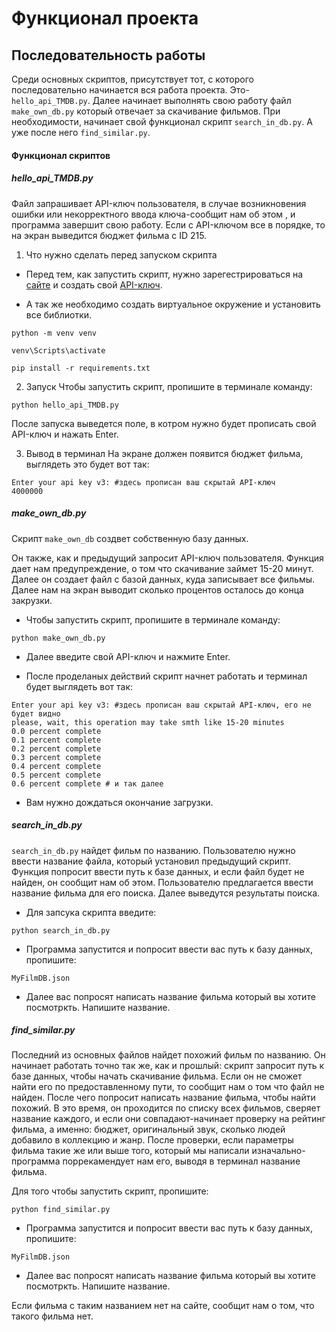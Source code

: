 # Функционал проекта 

## Последовательность работы 

Среди основных скриптов, присутствует тот, с которого последовательно начинается вся работа проекта. Это-`hello_api_TMDB.py`. Далее начинает выполнять свою работу файл `make_own_db.py` который отвечает за скачивание фильмов. При необходимости, начинает свой функционал скрипт `search_in_db.py`. А уже после него `find_similar.py`.

#### Функционал скриптов

##### hello_api_TMDB.py

Файл запрашивает API-ключ пользователя, в случае возникновения ошибки или некорректного ввода ключа-сообщит нам об этом , и программа завершит свою работу. Если с API-ключом все в порядке, то на экран выведится бюджет фильма с ID 215.

1. Что нужно сделать перед запуском скрипта
- Перед тем, как запустить скрипт, нужно зарегестрироваться на [сайте](https://api.themoviedb.org) и создать свой [API-ключ](https://www.themoviedb.org/settings/api/request). 

- А так же необходимо создать виртуальное окружение и установить все библиотки. 
```
python -m venv venv

venv\Scripts\activate
```
```
pip install -r requirements.txt
```

2. Запуск
Чтобы запустить скрипт, пропишите в терминале команду: 
```
python hello_api_TMDB.py
```

После запуска выведется поле, в котром нужно будет прописать свой API-ключ и нажать Enter. 

3. Вывод в терминал
На экране должен появится бюджет фильма, выглядеть это будет вот так:
```
Enter your api key v3: #здесь прописан ваш скрытай API-ключ
4000000
```

##### make_own_db.py

Cкрипт `make_own_db` создвет собственную базу данных. 

Он также, как и предыдущий запросит API-ключ пользователя. Функция дает нам предупреждение, о том что скачивание займет 15-20 минут. Далее он создает файл с базой данных, куда записывает все фильмы. Далее нам на экран выводит сколько процентов осталось до конца закрузки.


- Чтобы запустить скрипт, пропишите в терминале команду:
```
python make_own_db.py
```
- Далее введите свой API-ключ и нажмите Enter.

- После проделаных действий скрипт начнет работать и терминал будет выглядеть вот так:
```
Enter your api key v3: #здесь прописан ваш скрытай API-ключ, его не будет видно
please, wait, this operation may take smth like 15-20 minutes
0.0 percent complete
0.1 percent complete
0.2 percent complete
0.3 percent complete
0.4 percent complete
0.5 percent complete
0.6 percent complete # и так далее
```
- Вам нужно дождаться окончание загрузки.


##### search_in_db.py
`search_in_db.py` найдет фильм по названию. Пользователю нужно ввести название файла, который установил предыдущий скрипт. Функция попросит ввести путь к базе данных, и если файл будет не найден, он сообщит нам об этом. Пользователю предлагается ввести название фильма для его поиска. Далее выведутся результаты поиска.

- Для запсука скрипта введите:
```
python search_in_db.py
```

- Программа запустится и попросит ввести вас путь к базу данных, пропишите:
```
MyFilmDB.json
```
- Далее вас попросят написать название фильма который вы хотите посмотркть. Напишите название.


##### find_similar.py

Последний из основных файлов найдет похожий фильм по названию.
Он начинает работать точно так же, как и прошлый: скрипт запросит путь к базе данных, чтобы начать скачивание фильма. Если он не сможет найти его по предоставленному пути, то сообщит нам о том что файл не найден. После чего попросит написать название фильма, чтобы найти похожий. В это время, он проходится по списку всех фильмов, сверяет название каждого, и если они совпадают-начинает проверку на рейтинг фильма, а именно: бюджет, оригинальный звук, сколько людей добавило в коллекцию и жанр. После проверки, если параметры фильма такие же или выше того, который мы написали изначально-программа поррекамендует нам его, выводя в терминал название фильма.

Для того чтобы запустить скрипт, пропишите:
```
python find_similar.py
```
- Программа запустится и попросит ввести вас путь к базу данных, пропишите:
```
MyFilmDB.json
```
- Далее вас попросят написать название фильма который вы хотите посмотркть. Напишите название.

Если фильма с таким названием нет на сайте, сообщит нам о том, что такого фильма нет.
